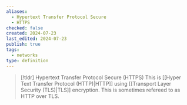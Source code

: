 ```yaml
---
aliases:
  - Hypertext Transfer Protocol Secure
  - HTTPS
checked: false
created: 2024-07-23
last_edited: 2024-07-23
publish: true
tags:
  - networks
type: definition
---
```

>[!tldr] Hypertext Transfer Protocol Secure (HTTPS)
>This is [[Hyper Text Transfer Protocol (HTTP)|HTTP]] using [[Transport Layer Security (TLS)|TLS]] encryption. This is sometimes refereed to as HTTP over TLS.

